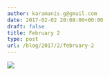 ```yaml
---
author: karamanis.g@gmail.com
date: 2017-02-02 20:08:00+00:00
draft: false
title: February 2
type: post
url: /blog/2017/2/february-2
---
```


![](/images/2017-02-02-20172february-2/image-asset.jpeg)

